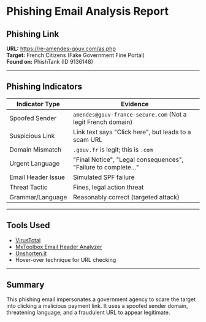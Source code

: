 # Phishing Email Analysis Report

## Phishing Link
**URL:** https://re-amendes-gouv.com/as.php  
**Target:** French Citizens (Fake Government Fine Portal)  
**Found on:** PhishTank (ID 9136148)

---

## Phishing Indicators

| Indicator Type      | Evidence |
|---------------------|----------|
| Spoofed Sender      | `amendes@gouv-france-secure.com` (Not a legit French domain) |
| Suspicious Link     | Link text says "Click here", but leads to a scam URL |
| Domain Mismatch     | `.gouv.fr` is legit; this is `.com` |
| Urgent Language     | "Final Notice", "Legal consequences", "Failure to complete..." |
| Email Header Issue  | Simulated SPF failure |
| Threat Tactic       | Fines, legal action threat |
| Grammar/Language    | Reasonably correct (targeted attack) |

---

## Tools Used
- [VirusTotal](https://www.virustotal.com/)
- [MxToolbox Email Header Analyzer](https://mxtoolbox.com/EmailHeaders.aspx)
- [Unshorten.it](https://unshorten.it/)
- Hover-over technique for URL checking

---

## Summary
This phishing email impersonates a government agency to scare the target into clicking a malicious payment link. It uses a spoofed sender domain, threatening language, and a fraudulent URL to appear legitimate.
